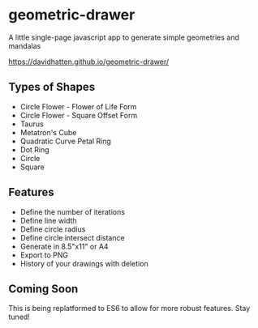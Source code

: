 # geometric-drawer
A little single-page javascript app to generate simple geometries and mandalas

https://davidhatten.github.io/geometric-drawer/

## Types of Shapes
* Circle Flower - Flower of Life Form
* Circle Flower - Square Offset Form
* Taurus
* Metatron's Cube
* Quadratic Curve Petal Ring
* Dot Ring
* Circle
* Square

## Features
* Define the number of iterations
* Define line width
* Define circle radius
* Define circle intersect distance
* Generate in 8.5"x11" or A4
* Export to PNG
* History of your drawings with deletion

## Coming Soon
This is being replatformed to ES6 to allow for more robust features. Stay tuned!
